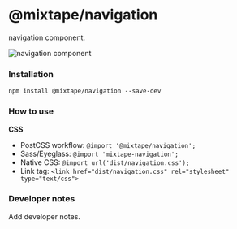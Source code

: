 # @mixtape/navigation

navigation component.

![navigation  component](https://previousnext.github.io/mixtape/screenshots/navigation.png)

### Installation

```
npm install @mixtape/navigation --save-dev
```

### How to use

**CSS**

- PostCSS workflow: `@import '@mixtape/navigation';`
- Sass/Eyeglass: `@import 'mixtape-navigation';`
- Native CSS: `@import url('dist/navigation.css');`
- Link tag: `<link href="dist/navigation.css" rel="stylesheet" type="text/css">`

### Developer notes

Add developer notes.
